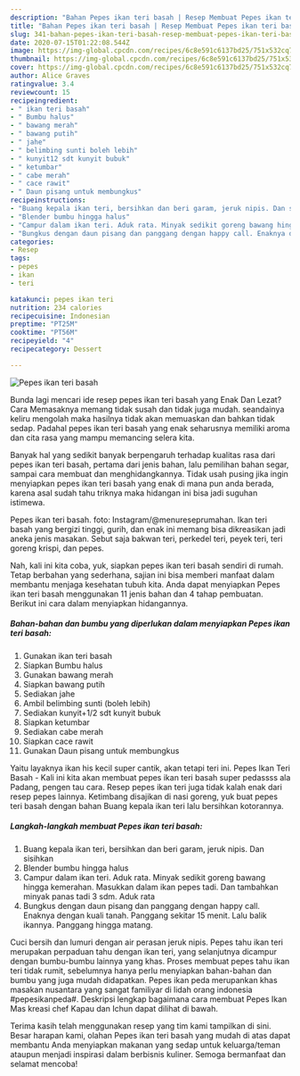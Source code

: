 ```yaml
---
description: "Bahan Pepes ikan teri basah | Resep Membuat Pepes ikan teri basah Yang Lezat"
title: "Bahan Pepes ikan teri basah | Resep Membuat Pepes ikan teri basah Yang Lezat"
slug: 341-bahan-pepes-ikan-teri-basah-resep-membuat-pepes-ikan-teri-basah-yang-lezat
date: 2020-07-15T01:22:08.544Z
image: https://img-global.cpcdn.com/recipes/6c8e591c6137bd25/751x532cq70/pepes-ikan-teri-basah-foto-resep-utama.jpg
thumbnail: https://img-global.cpcdn.com/recipes/6c8e591c6137bd25/751x532cq70/pepes-ikan-teri-basah-foto-resep-utama.jpg
cover: https://img-global.cpcdn.com/recipes/6c8e591c6137bd25/751x532cq70/pepes-ikan-teri-basah-foto-resep-utama.jpg
author: Alice Graves
ratingvalue: 3.4
reviewcount: 15
recipeingredient:
- " ikan teri basah"
- " Bumbu halus"
- " bawang merah"
- " bawang putih"
- " jahe"
- " belimbing sunti boleh lebih"
- " kunyit12 sdt kunyit bubuk"
- " ketumbar"
- " cabe merah"
- " cace rawit"
- " Daun pisang untuk membungkus"
recipeinstructions:
- "Buang kepala ikan teri, bersihkan dan beri garam, jeruk nipis. Dan sisihkan"
- "Blender bumbu hingga halus"
- "Campur dalam ikan teri. Aduk rata. Minyak sedikit goreng bawang hingga kemerahan. Masukkan dalam ikan pepes tadi. Dan tambahkan minyak panas tadi 3 sdm. Aduk rata"
- "Bungkus dengan daun pisang dan panggang dengan happy call. Enaknya dengan kuali tanah. Panggang sekitar 15 menit. Lalu balik ikannya. Panggang hingga matang."
categories:
- Resep
tags:
- pepes
- ikan
- teri

katakunci: pepes ikan teri 
nutrition: 234 calories
recipecuisine: Indonesian
preptime: "PT25M"
cooktime: "PT56M"
recipeyield: "4"
recipecategory: Dessert

---
```



![Pepes ikan teri basah](https://img-global.cpcdn.com/recipes/6c8e591c6137bd25/751x532cq70/pepes-ikan-teri-basah-foto-resep-utama.jpg)

Bunda lagi mencari ide resep pepes ikan teri basah yang Enak Dan Lezat? Cara Memasaknya memang tidak susah dan tidak juga mudah. seandainya keliru mengolah maka hasilnya tidak akan memuaskan dan bahkan tidak sedap. Padahal pepes ikan teri basah yang enak seharusnya memiliki aroma dan cita rasa yang mampu memancing selera kita.

Banyak hal yang sedikit banyak berpengaruh terhadap kualitas rasa dari pepes ikan teri basah, pertama dari jenis bahan, lalu pemilihan bahan segar, sampai cara membuat dan menghidangkannya. Tidak usah pusing jika ingin menyiapkan pepes ikan teri basah yang enak di mana pun anda berada, karena asal sudah tahu triknya maka hidangan ini bisa jadi suguhan istimewa.

Pepes ikan teri basah. foto: Instagram/@menureseprumahan. Ikan teri basah yang bergizi tinggi, gurih, dan enak ini memang bisa dikreasikan jadi aneka jenis masakan. Sebut saja bakwan teri, perkedel teri, peyek teri, teri goreng krispi, dan pepes.


Nah, kali ini kita coba, yuk, siapkan pepes ikan teri basah sendiri di rumah. Tetap berbahan yang sederhana, sajian ini bisa memberi manfaat dalam membantu menjaga kesehatan tubuh kita. Anda dapat menyiapkan Pepes ikan teri basah menggunakan 11 jenis bahan dan 4 tahap pembuatan. Berikut ini cara dalam menyiapkan hidangannya.

<!--inarticleads1-->

##### Bahan-bahan dan bumbu yang diperlukan dalam menyiapkan Pepes ikan teri basah:

1. Gunakan  ikan teri basah
1. Siapkan  Bumbu halus
1. Gunakan  bawang merah
1. Siapkan  bawang putih
1. Sediakan  jahe
1. Ambil  belimbing sunti (boleh lebih)
1. Sediakan  kunyit+1/2 sdt kunyit bubuk
1. Siapkan  ketumbar
1. Sediakan  cabe merah
1. Siapkan  cace rawit
1. Gunakan  Daun pisang untuk membungkus


Yaitu layaknya ikan his kecil super cantik, akan tetapi teri ini. Pepes Ikan Teri Basah - Kali ini kita akan membuat pepes ikan teri basah super pedassss ala Padang, pengen tau cara. Resep pepes ikan teri juga tidak kalah enak dari resep pepes lainnya. Ketimbang disajikan di nasi goreng, yuk buat pepes teri basah dengan bahan Buang kepala ikan teri lalu bersihkan kotorannya. 

<!--inarticleads2-->

##### Langkah-langkah membuat Pepes ikan teri basah:

1. Buang kepala ikan teri, bersihkan dan beri garam, jeruk nipis. Dan sisihkan
1. Blender bumbu hingga halus
1. Campur dalam ikan teri. Aduk rata. Minyak sedikit goreng bawang hingga kemerahan. Masukkan dalam ikan pepes tadi. Dan tambahkan minyak panas tadi 3 sdm. Aduk rata
1. Bungkus dengan daun pisang dan panggang dengan happy call. Enaknya dengan kuali tanah. Panggang sekitar 15 menit. Lalu balik ikannya. Panggang hingga matang.


Cuci bersih dan lumuri dengan air perasan jeruk nipis. Pepes tahu ikan teri merupakan perpaduan tahu dengan ikan teri, yang selanjutnya dicampur dengan bumbu-bumbu lainnya yang khas. Proses membuat pepes tahu ikan teri tidak rumit, sebelumnya hanya perlu menyiapkan bahan-bahan dan bumbu yang juga mudah didapatkan. Pepes ikan peda merupankan khas masakan nusantara yang sangat familiyar di lidah orang indonesia #pepesikanpeda#. Deskripsi lengkap bagaimana cara membuat Pepes Ikan Mas kreasi chef Kapau dan Ichun dapat dilihat di bawah. 

Terima kasih telah menggunakan resep yang tim kami tampilkan di sini. Besar harapan kami, olahan Pepes ikan teri basah yang mudah di atas dapat membantu Anda menyiapkan makanan yang sedap untuk keluarga/teman ataupun menjadi inspirasi dalam berbisnis kuliner. Semoga bermanfaat dan selamat mencoba!
